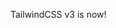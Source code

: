 <!-- TITLE: TailwindCSS v3! -->
<!-- DATE_WRITTEN: 12/12/2021 -->
<!-- AUTHOR: Tinvv -->
<!-- TAGS: web, dev -->

TailwindCSS v3 is now!